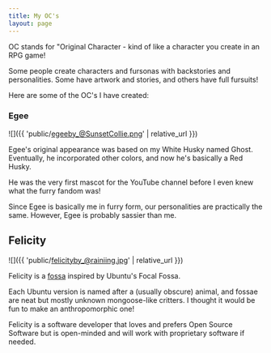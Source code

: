 ```yaml
---
title: My OC's
layout: page
---
```


OC stands for "Original Character - kind of like a character you create in an RPG game!

Some people create characters and fursonas with backstories and personalities. Some have artwork and stories, and others have full fursuits!

Here are some of the OC's I have created:

### Egee
![]({{ 'public/egeeby_@SunsetCollie.png' | relative_url }})

Egee's original appearance was based on my White Husky named Ghost. Eventually, he incorporated other colors, and now he's basically a Red Husky.

He was the very first mascot for the YouTube channel before I even knew what the furry fandom was!

Since Egee is basically me in furry form, our personalities are practically the same. However, Egee is probably sassier than me.

## Felicity
![]({{ 'public/felicityby_@rainiing.jpg' | relative_url }})

Felicity is a [fossa](https://en.wikipedia.org/wiki/Fossa_(animal)) inspired by Ubuntu's Focal Fossa.

Each Ubuntu version is named after a (usually obscure) animal, and fossae are neat but mostly unknown mongoose-like critters. I thought it would be fun to make an anthropomorphic one!

Felicity is a software developer that loves and prefers Open Source Software but is open-minded and will work with proprietary software if needed.
